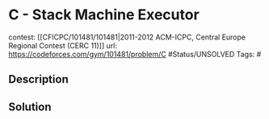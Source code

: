 # C - Stack Machine Executor

contest: [[CFICPC/101481/101481|2011-2012 ACM-ICPC, Central Europe Regional Contest (CERC 11)]]
url: https://codeforces.com/gym/101481/problem/C
#Status/UNSOLVED
Tags: #

## Description

## Solution

